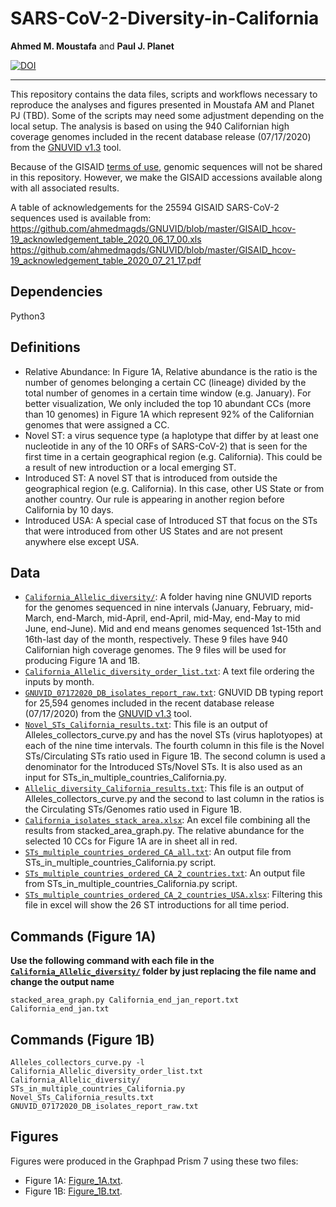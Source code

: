 # SARS-CoV-2-Diversity-in-California

**Ahmed M. Moustafa** and **Paul J. Planet**

[![DOI](https://zenodo.org/badge/DOI/10.5281/zenodo.3993837.svg)](https://doi.org/10.5281/zenodo.3993837)

---

This repository contains the data files, scripts and workflows necessary to reproduce the analyses and figures presented in Moustafa AM and Planet PJ (TBD). Some of the scripts may need some adjustment depending on the local setup. The analysis is based on using the 940 Californian high coverage genomes included in the recent database release (07/17/2020)  from the [GNUVID v1.3](https://github.com/ahmedmagds/GNUVID) tool.

Because of the GISAID [terms of use](https://www.gisaid.org/registration/terms-of-use/), genomic sequences will not be shared in this repository. However, we make the GISAID accessions available along with all associated results.

A table of acknowledgements for the 25594 GISAID SARS-CoV-2 sequences used is available from:
https://github.com/ahmedmagds/GNUVID/blob/master/GISAID_hcov-19_acknowledgement_table_2020_06_17_00.xls
https://github.com/ahmedmagds/GNUVID/blob/master/GISAID_hcov-19_acknowledgement_table_2020_07_21_17.pdf

## Dependencies
Python3

## Definitions
- Relative Abundance: In Figure 1A, Relative abundance is the ratio is the number of genomes belonging a certain CC (lineage) divided by the total number of genomes in a certain time window (e.g. January). For better visualization, We only included the top 10 abundant CCs (more than 10 genomes) in Figure 1A which represent 92% of the Californian genomes that were assigned a CC.
- Novel ST: a virus sequence type (a haplotype that differ by at least one nucleotide in any of the 10 ORFs of SARS-CoV-2) that is seen for the first time in a certain geographical region (e.g. California). This could be a result of new introduction or a local emerging ST.
- Introduced ST: A novel ST that is introduced from outside the geographical region (e.g. California). In this case, other US State or from another country. Our rule is appearing in another region before California by 10 days.
- Introduced USA: A special case of Introduced ST that focus on the STs that were introduced from other US States and are not present anywhere else except USA.

## Data

- [`California_Allelic_diversity/`](https://github.com/ahmedmagds/SARS-CoV-2-Diversity-in-California/blob/master/data/California_Allelic_diversity/): A folder having nine GNUVID reports for the genomes sequenced in nine intervals (January, February, mid-March, end-March, mid-April, end-April, mid-May, end-May to mid June, end-June). Mid and end means genomes sequenced 1st-15th and 16th-last day of the month, respectively. These 9 files have 940 Californian high coverage genomes. The 9 files will be used for producing Figure 1A and 1B.
- [`California_Allelic_diversity_order_list.txt`](https://github.com/ahmedmagds/SARS-CoV-2-Diversity-in-California/blob/master/data/California_Allelic_diversity_order_list.txt): A text file ordering the inputs by month.
- [`GNUVID_07172020_DB_isolates_report_raw.txt`](https://github.com/ahmedmagds/SARS-CoV-2-Diversity-in-California/blob/master/data/GNUVID_07172020_DB_isolates_report_raw.txt): GNUVID DB typing report for 25,594 genomes included in the recent database release (07/17/2020)  from the [GNUVID v1.3](https://github.com/ahmedmagds/GNUVID) tool.
- [`Novel_STs_California_results.txt`](https://github.com/ahmedmagds/SARS-CoV-2-Diversity-in-California/blob/master/data/Novel_STs_California_results.txt): This file is an output of Alleles_collectors_curve.py and has the novel STs (virus haplotyopes) at each of the nine time intervals. The fourth column in this file is the Novel STs/Circulating STs ratio used in Figure 1B. The second column is used a denominator for the Introduced STs/Novel STs. It is also used as an input for STs_in_multiple_countries_California.py.
- [`Allelic_diversity_California_results.txt`](https://github.com/ahmedmagds/SARS-CoV-2-Diversity-in-California/blob/master/data/Allelic_diversity_California_results.txt): This file is an output of Alleles_collectors_curve.py and the second to last column in the ratios is the Circulating STs/Genomes ratio used in Figure 1B.
- [`California_isolates_stack_area.xlsx`](https://github.com/ahmedmagds/SARS-CoV-2-Diversity-in-California/blob/master/data/California_isolates_stack_area.xlsx):
An excel file combining all the results from stacked_area_graph.py. The relative abundance for the selected 10 CCs for Figure 1A are in sheet all in red.
- [`STs_multiple_countries_ordered_CA_all.txt`](https://github.com/ahmedmagds/SARS-CoV-2-Diversity-in-California/blob/master/data/STs_multiple_countries_ordered_CA_all.txt): An output file from STs_in_multiple_countries_California.py script.
- [`STs_multiple_countries_ordered_CA_2_countries.txt`](https://github.com/ahmedmagds/SARS-CoV-2-Diversity-in-California/blob/master/data/STs_multiple_countries_ordered_CA_2_countries.txt): An output file from STs_in_multiple_countries_California.py script.
- [`STs_multiple_countries_ordered_CA_2_countries_USA.xlsx`](https://github.com/ahmedmagds/SARS-CoV-2-Diversity-in-California/blob/master/data/STs_multiple_countries_ordered_CA_2_countries_USA.xlsx): Filtering this file in excel will show the 26 ST introductions for all time period.

## Commands (Figure 1A)

**Use the following command with each file in the [`California_Allelic_diversity/`](https://github.com/ahmedmagds/SARS-CoV-2-Diversity-in-California/blob/master/data/California_Allelic_diversity/) folder by just replacing the file name and change the output name**

```
stacked_area_graph.py California_end_jan_report.txt California_end_jan.txt
```

## Commands (Figure 1B)

```
Alleles_collectors_curve.py -l California_Allelic_diversity_order_list.txt California_Allelic_diversity/
STs_in_multiple_countries_California.py Novel_STs_California_results.txt GNUVID_07172020_DB_isolates_report_raw.txt
```

## Figures

Figures were produced in the Graphpad Prism 7 using these two files:

- Figure 1A: [Figure_1A.txt](https://github.com/ahmedmagds/SARS-CoV-2-Diversity-in-California/blob/master/data/Figure_1A.txt).
- Figure 1B: [Figure_1B.txt](https://github.com/ahmedmagds/SARS-CoV-2-Diversity-in-California/blob/master/data/Figure_1B.txt).
